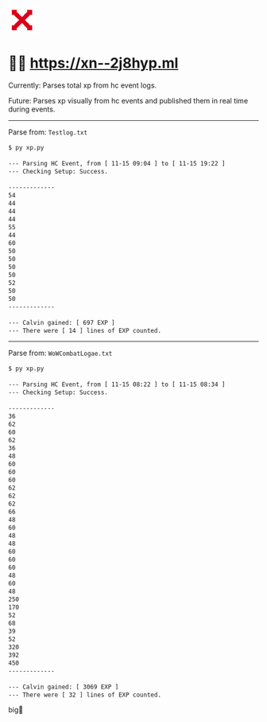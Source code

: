 ![](https://github.com/calvinmorett/img/blob/main/hcxp.gif)

# 🍿👻 https://xn--2j8hyp.ml
Currently: Parses total xp from hc event logs. 

Future: Parses xp visually from hc events and published them in real time during events. 

---

Parse from: `Testlog.txt`

```
$ py xp.py

--- Parsing HC Event, from [ 11-15 09:04 ] to [ 11-15 19:22 ]
--- Checking Setup: Success.

-------------
54
44
44
44
55
44
60
50
50
50
50
52
50
50
-------------

--- Calvin gained: [ 697 EXP ]
--- There were [ 14 ] lines of EXP counted.
```
---

Parse from: `WoWCombatLogae.txt`

```
$ py xp.py

--- Parsing HC Event, from [ 11-15 08:22 ] to [ 11-15 08:34 ]
--- Checking Setup: Success.

-------------
36
62
60
62
36
48
60
60
60
62
62
62
66
48
60
48
48
60
60
60
48
60
48
250
170
52
68
39
52
320
392
450
-------------

--- Calvin gained: [ 3069 EXP ]
--- There were [ 32 ] lines of EXP counted.
```

big🧠 

